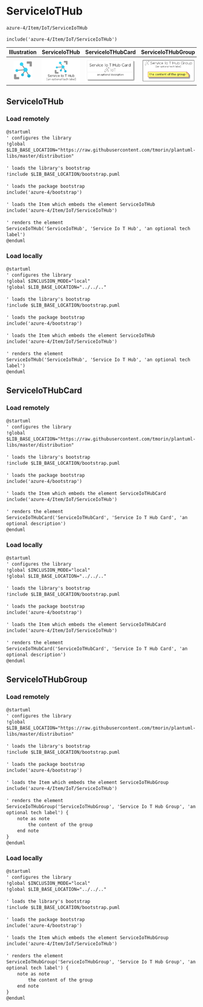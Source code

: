 # ServiceIoTHub


```text
azure-4/Item/IoT/ServiceIoTHub
```

```text
include('azure-4/Item/IoT/ServiceIoTHub')
```



| Illustration | ServiceIoTHub | ServiceIoTHubCard | ServiceIoTHubGroup |
| :---: | :---: | :---: | :---: |
| ![illustration for Illustration](../../../azure-4/Item/IoT/ServiceIoTHub.png) | ![illustration for ServiceIoTHub](../../../azure-4/Item/IoT/ServiceIoTHub.Local.png) | ![illustration for ServiceIoTHubCard](../../../azure-4/Item/IoT/ServiceIoTHubCard.Local.png) | ![illustration for ServiceIoTHubGroup](../../../azure-4/Item/IoT/ServiceIoTHubGroup.Local.png) |




## ServiceIoTHub

### Load remotely
```plantuml
@startuml
' configures the library
!global $LIB_BASE_LOCATION="https://raw.githubusercontent.com/tmorin/plantuml-libs/master/distribution"

' loads the library's bootstrap
!include $LIB_BASE_LOCATION/bootstrap.puml

' loads the package bootstrap
include('azure-4/bootstrap')

' loads the Item which embeds the element ServiceIoTHub
include('azure-4/Item/IoT/ServiceIoTHub')

' renders the element
ServiceIoTHub('ServiceIoTHub', 'Service Io T Hub', 'an optional tech label')
@enduml
```

### Load locally
```plantuml
@startuml
' configures the library
!global $INCLUSION_MODE="local"
!global $LIB_BASE_LOCATION="../../.."

' loads the library's bootstrap
!include $LIB_BASE_LOCATION/bootstrap.puml

' loads the package bootstrap
include('azure-4/bootstrap')

' loads the Item which embeds the element ServiceIoTHub
include('azure-4/Item/IoT/ServiceIoTHub')

' renders the element
ServiceIoTHub('ServiceIoTHub', 'Service Io T Hub', 'an optional tech label')
@enduml
```

## ServiceIoTHubCard

### Load remotely
```plantuml
@startuml
' configures the library
!global $LIB_BASE_LOCATION="https://raw.githubusercontent.com/tmorin/plantuml-libs/master/distribution"

' loads the library's bootstrap
!include $LIB_BASE_LOCATION/bootstrap.puml

' loads the package bootstrap
include('azure-4/bootstrap')

' loads the Item which embeds the element ServiceIoTHubCard
include('azure-4/Item/IoT/ServiceIoTHub')

' renders the element
ServiceIoTHubCard('ServiceIoTHubCard', 'Service Io T Hub Card', 'an optional description')
@enduml
```

### Load locally
```plantuml
@startuml
' configures the library
!global $INCLUSION_MODE="local"
!global $LIB_BASE_LOCATION="../../.."

' loads the library's bootstrap
!include $LIB_BASE_LOCATION/bootstrap.puml

' loads the package bootstrap
include('azure-4/bootstrap')

' loads the Item which embeds the element ServiceIoTHubCard
include('azure-4/Item/IoT/ServiceIoTHub')

' renders the element
ServiceIoTHubCard('ServiceIoTHubCard', 'Service Io T Hub Card', 'an optional description')
@enduml
```

## ServiceIoTHubGroup

### Load remotely
```plantuml
@startuml
' configures the library
!global $LIB_BASE_LOCATION="https://raw.githubusercontent.com/tmorin/plantuml-libs/master/distribution"

' loads the library's bootstrap
!include $LIB_BASE_LOCATION/bootstrap.puml

' loads the package bootstrap
include('azure-4/bootstrap')

' loads the Item which embeds the element ServiceIoTHubGroup
include('azure-4/Item/IoT/ServiceIoTHub')

' renders the element
ServiceIoTHubGroup('ServiceIoTHubGroup', 'Service Io T Hub Group', 'an optional tech label') {
    note as note
        the content of the group
    end note
}
@enduml
```

### Load locally
```plantuml
@startuml
' configures the library
!global $INCLUSION_MODE="local"
!global $LIB_BASE_LOCATION="../../.."

' loads the library's bootstrap
!include $LIB_BASE_LOCATION/bootstrap.puml

' loads the package bootstrap
include('azure-4/bootstrap')

' loads the Item which embeds the element ServiceIoTHubGroup
include('azure-4/Item/IoT/ServiceIoTHub')

' renders the element
ServiceIoTHubGroup('ServiceIoTHubGroup', 'Service Io T Hub Group', 'an optional tech label') {
    note as note
        the content of the group
    end note
}
@enduml
```

